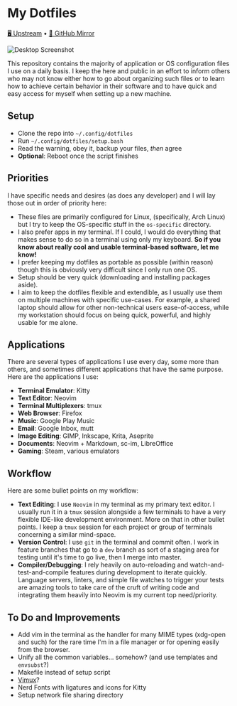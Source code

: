 # My Dotfiles

[🖥️ Upstream][upstream] • [🐙 GitHub Mirror][github]

![Desktop Screenshot][desktop-screenshot]

This repository contains the majority of application or OS configuration files
I use on a daily basis. I keep the here and public in an effort to inform others
who may not know either how to go about organizing such files or to learn how to
achieve certain behavior in their software and to have quick and easy access for
myself when setting up a new machine.

## Setup

* Clone the repo into `~/.config/dotfiles`
* Run `~/.config/dotfiles/setup.bash`
* Read the warning, obey it, backup your files, *then* agree
* **Optional**: Reboot once the script finishes

## Priorities

I have specific needs and desires (as does any developer) and I will lay those
out in order of priority here:

* These files are primarily configured for Linux, (specifically, Arch Linux) but
  I try to keep the OS-specific stuff in the `os-specific` directory.
* I also prefer apps in my terminal. If I could, I would do everything that
  makes sense to do so in a terminal using only my keyboard. **So if you know
  about really cool and usable terminal-based software, let me know!**
* I prefer keeping my dotfiles as portable as possible (within reason) though
		this is obviously very difficult since I only run one OS.
* Setup should be very quick (downloading and installing packages aside).
* I aim to keep the dotfiles flexible and extendible, as I usually use them on
  multiple machines with specific use-cases. For example, a shared laptop should
  allow for other non-technical users ease-of-access, while my workstation
  should focus on being quick, powerful, and highly usable for me alone.

## Applications

There are several types of applications I use every day, some more than others,
and sometimes different applications that have the same purpose. Here are the
applications I use:

* **Terminal Emulator**: Kitty
* **Text Editor**: Neovim
* **Terminal Multiplexers**: tmux
* **Web Browser**: Firefox
* **Music**: Google Play Music
* **Email**: Google Inbox, mutt
* **Image Editing**: GIMP, Inkscape, Krita, Aseprite
* **Documents**: Neovim + Markdown, sc-im, LibreOffice
* **Gaming**: Steam, various emulators

## Workflow

Here are some bullet points on my workflow:

* **Text Editing**: I use `Neovim` in my terminal as my primary text
		editor. I usually run it in a `tmux` session alongside a few terminals to
		have a very flexible IDE-like development environment. More on that in other
		bullet points. I keep a `tmux` session for each project or group of
		terminals concerning a similar mind-space.
* **Version Control**: I use `git` in the terminal and commit often. I work in
		feature branches that go to a `dev` branch as sort of a staging area for
		testing until it's time to go live, then I merge into master.
* **Compiler/Debugging**: I rely heavily on auto-reloading and
		watch-and-test-and-compile features during development to iterate quickly.
		Language servers, linters, and simple file watches to trigger your tests are
		amazing tools to take care of the cruft of writing code and integrating them
		heavily into Neovim is my current top need/priority.

## To Do and Improvements

* Add vim in the terminal as the handler for many MIME types (xdg-open and such)
		for the rare time I'm in a file manager or for opening easily from
		the browser.
* Unify all the common variables... somehow? (and use templates and `envsubst`?)
* Makefile instead of setup script
* [Vimux](https://github.com/benmills/vimux)?
* Nerd Fonts with ligatures and icons for Kitty
* Setup network file sharing directory


[upstream]: https://git.faceless.lytedev.io/lytedev/dotfiles
[github]: https://github.com/lytedev/dotfiles
[desktop-screenshot]: https://lyte.dev/unix/desktop-screenshot.png
